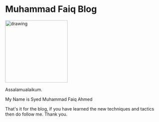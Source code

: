 # Muhammad Faiq Blog
<img src="faiq.jpg" alt="drawing" width="200"/>

Assalamualaikum.

My Name is Syed Muhammad Faiq Ahmed

That's it for the blog, if you have learned the new techniques and tactics then do follow me.
Thank you.
